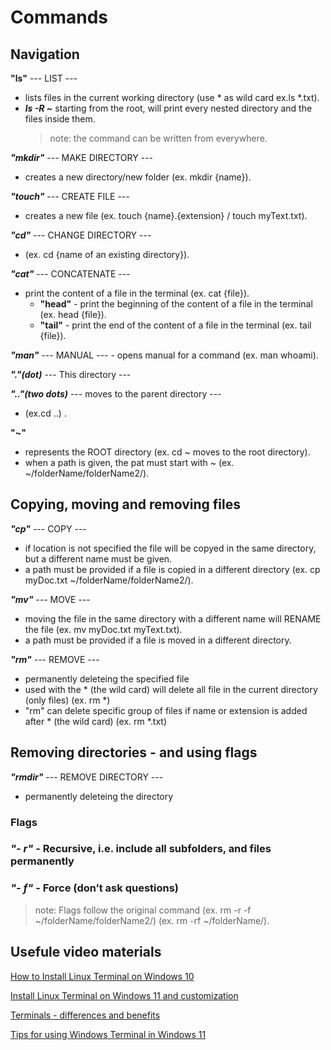 # Commands

## Navigation
**"ls"**  --- LIST --- 
   - lists files in the current working directory (use * as wild card ex.ls *.txt).
   - ***ls -R ~*** starting from the root, will print every nested directory and the files inside them. 
        > note: the command can be written from everywhere.  

***"mkdir"*** --- MAKE DIRECTORY --- 
   - creates a  new directory/new folder (ex. mkdir {name}).

***"touch"*** --- CREATE FILE --- 
   - creates a new file (ex. touch {name}.{extension} / touch myText.txt).

***"cd"***  --- CHANGE DIRECTORY ---
   - (ex. cd {name of an existing directory}).

***"cat"*** --- CONCATENATE ---
   - print the content of a file in the terminal (ex. cat {file}).
       - **"head"** - print the beginning of the content of a file in the terminal (ex. head {file}).
       - **"tail"** - print the end of the content of a file in the terminal (ex. tail {file}).

***"man"*** --- MANUAL ---
        - opens manual for a command (ex. man whoami).

***"."(dot)***   --- This directory ---

***".."(two dots)***  --- moves to the parent directory ---
   - (ex.cd ..) .

**"~"** 
  - represents the ROOT directory (ex. cd ~ moves to the root directory).
  - when a path is given, the pat must start with ~  (ex. ~/folderName/folderName2/).


## Copying, moving and removing files
***"cp"***  --- COPY ---
   - if location is not specified the file will be copyed in the same directory, but a different name must be given. 
   - a path must be provided if a file is copied in a different directory (ex. cp myDoc.txt ~/folderName/folderName2/).

***"mv"***  --- MOVE ---
   - moving the file in the same directory with a different name will RENAME the file (ex. mv myDoc.txt myText.txt).
   - a path must be provided if a file is moved in a different directory.

***"rm"***  --- REMOVE ---
   - permanently deleteing the specified file
   - used with the * (the wild card) will delete all file in the current directory (only files) (ex. rm *) 
   - "rm" can delete specific group of files if name or extension is added after * (the wild card) (ex. rm *.txt)  

## Removing directories - and using flags 
***"rmdir"*** --- REMOVE DIRECTORY ---
   - permanently deleteing the directory
### Flags

###   ***"- r"*** - Recursive, i.e. include all subfolders, and files permanently
### ***"- f"*** - Force (don’t ask questions)
   > note: Flags follow the original command (ex. rm -r -f ~/folderName/folderName2/) (ex. rm -rf ~/folderName/).


## Usefule video materials

[How to Install Linux Terminal on Windows 10](https://www.youtube.com/watch?v=LLlfLpvQg04)

[Install Linux Terminal on Windows 11 and customization](https://www.youtube.com/watch?v=VT2L1SXFq9U)

[Terminals - differences and benefits](https://www.youtube.com/watch?v=NVMNLlH9L8A)

[Tips for using Windows Terminal in Windows 11](https://www.youtube.com/watch?v=FC-gLkYWXLw)
